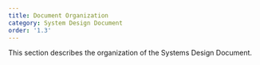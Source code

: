```yaml
---
title: Document Organization
category: System Design Document
order: '1.3'
---
```


This section describes the organization of the Systems Design Document.
